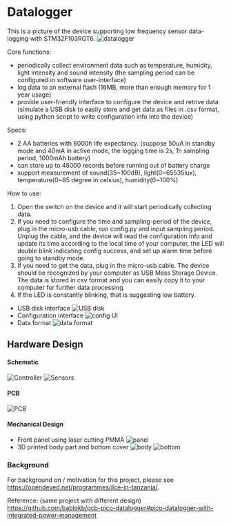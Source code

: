 # Datalogger

This is a picture of the device supporting low frequency sensor data-logging with STM32F103RGT6.
![datalogger](/document/imgs/device.jpg) 


Core functions:
* periodically collect environment data such as temperature, humidity, light intensity and sound intensity (the sampling period can be configured in software user-interface)
* log data to an external flash (16MB, more than enough memory for 1 year usage)
* provide user-friendly interface to configure the device and retrive data (simulate a USB disk to easily store and get data as files in .csv format, using python script to write configuration info into the device)

Specs:
* 2 AA batteries with 6000h life expectancy. (suppose 50uA in standby mode and 40mA in active mode, the logging time is 2s, 1h sampling period, 1000mAh battery)
* can store up to 45000 records before running out of battery charge
* support measurement of sound(35~100dB), light(0~65535lux), temperature(0~85 degree in celsius), humidity(0~100%)

How to use:
1. Open the switch on the device and it will start periodically collecting data.
2. If you need to configure the time and sampling-period of the device, plug in the micro-usb cable, run config.py and input sampling period. Unplug the cable, and the device will read the configuration info and update its time according to the local time of your computer, the LED will double blink indicating config success, and set up alarm time before going to standby mode.
3. If you need to get the data, plug in the micro-usb cable. The device should be recognized by your computer as USB Mass Storage Device. The data is stored in csv format and you can easily copy it to your computer for further data processing.
4. If the LED is constantly blinking, that is suggesting low battery.

* USB disk interface
![USB disk](/document/imgs/ui1.jpg) 
* Configuration interface
![config UI](/document/imgs/ui2.jpg) 
* Data format
![data format](/document/imgs/ui3.jpg) 


## Hardware Design
#### Schematic
![Controller](/document/imgs/sch1.png) 
![Sensors](/document/imgs/sch2.png) 

#### PCB
![PCB](/document/imgs/pcb.jpg) 

#### Mechanical Design
* Front panel using laser cutting PMMA
![panel](/document/imgs/panel.jpg) 
* 3D printed body part and bottom cover
![body](/document/imgs/shell.jpg) 
![bottom](/document/imgs/bottom.jpg) 

### Background
For background on / motivation for this project, please see https://opendeved.net/programmes/ilce-in-tanzania/.

Reference: (same project with different design) https://github.com/bablokb/pcb-pico-datalogger#pico-datalogger-with-integrated-power-management